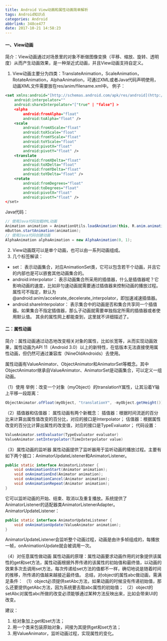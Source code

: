 ```yaml
---
title: Android View动画和属性动画简单解析
tags: Android知识点
categories: Android
abbrlink: 348ce477
date: 2017-10-21 14:58:23
---
```


#### 一、View动画

简介：View动画通过对场景里的对象不断做图像变换（平移、缩放、旋转、透明度）从而产生动画效果，是一种渐近式动画，并且View动画支持自定义。

<!--more-->

1. View动画主要分为四类：TranslateAnimation，ScaleAnimation，RotateAnimation，AlphaAnimation，可通过XML或者Java代码声明使用，动画XML文件需要放在res/anim/filename.xml中。
例子：
```xml
<set xmlns:android="[http://schemas.android.com/apk/res/android](http://schemas.android.com/apk/res/android)"
    android:interpolator=""
    android:shareInterpolator="["true" | "false"] >
    <alpha
        android:fromAlpha="float"
        android:toAlpha="float" />
    <scale
        android:fromXScale="float"
        android:toXScale="float"
        android:fromYScale="float"
        android:toYScale="float"
        android:pivotX="float"
        android:pivotY="float" />
    <translate 
        android:fromXDelta="float" 
        android:toXDelta="float"
        android:fromYDelta="float"
        android:toYDelta="float" />
    <rotate 
        android:fromDegrees="float"
        android:toDegrees="float"
        android:pivotX="float"
        android:pivotY="float" />
</set>
```

Java代码：
```java
// 使用Java代码加载XML动画
Animation animation = AnimationUtils.loadAnimation(this, R.anim.animation_test);
mButton.startAnimation(animation);
// 使用Java代码创建动画
AlphaAnimation alphaAnimation = new AlphaAnimation(0, 1);
```

2. View动画既可以是单个动画，也可以由一系列动画组成。
3. 几个标签解读：
- set：
表示动画集合，对应AnimationSet类，它可以包含若干个动画，并且它的内部也是可以嵌套其他动画集合的。
- android:interpolator：
表示动画集合所采用的插值器，什么是插值器呢？它影响动画的速度，比如非匀速动画就需要通过插值器来控制动画的播放过程。属性可不指定，默认为@android:anim/accelerate_decelerate_interpolator，即加速减速插值器。
- android:shareInterpolator：
表示集合中的动画是否和集合共享同一个插值器。如果集合不指定插值器，那么子动画就需要单独指定所需的插值器或者使用默认值。
其余的属性网上都能查到，这里就不详细描述了。

#### 二：属性动画

简介：属性动画通过动态地改变相关对象的属性，比如长宽等，从而实现动画效果，属性动画为API 11（Android 3.0）以上的新特性，在低版本无法直接使用属性动画，但仍然可通过兼容库（NineOldAndroids）去使用。

属性动画有ValueAnimator、ObjectAnimator和AnimatorSet等概念。其中ObjectAnimator继承自ValueAnimator、AnimatorSet是动画集合，可以定义一组动画。

（1）使用
举例：改变一个对象（myObject）的translationY属性，让其沿着Y轴上平移一段距离：
```java
ObjectAnimator.ofFloat(myObject, "translationY", -myObject.getHeight()).start();
```
（2）插值器和估值器：
属性动画有两个新概念：
   插值器：根据时间流逝的百分比来计算出属性值改变的百分比，对应的接口是Interpolator；
   估值器：根据属性改变的百分比计算出属性的改变值，对应的接口是TypeEvaluator；
代码设置：

```java
ValueAnimator.setEvaluator(TypeEvaluator evaluator)
ValueAnimator.setInterpolator(TimeInterpolator value)
```

（3）属性动画的监听器
属性动画提供了监听器用于监听动画的播放过程。主要有如下两个接口：AnimatorUpdateListener和AnimatorListener。
```java
public static interface AnimatorListener {
    void onAnimationStart(Animator animation);
    void onAnimationEnd(Animator animation);
    void onAnimationCancel(Animator animation);
    void onAnimationRepeat(Animator animation);
}
```

它可以监听动画的开始、结束、取消以及重复播放。系统提供了AnimatorListener的适配器类AnimatorListenerAdapter。
AnimatorUpdateListener：

```java
public static interface AnimatorUpdateListener { 
    void onAnimationUpdate(ValueAnimator animation);
}
```

AnimatorUpdateListener会监听整个动画过程，动画是由许多帧组成的，每播放一帧，onAnimationUpdate就会被调用一次。

（4）对任意属性做动画
属性动画的原理：属性动画要求动画作用的对象提供该属性的get和set方法，属性动画根据外界传递的该属性的初始值和最终值，以动画的效果多次去调用set方法，每次传递给set方法的值都不一样，确切地说是随着时间的推移，所传递的值越来越接近最终值。
总结，对object的属性abc做动画，需满足条件：
（1）object必须提供setAbc方法，如果动画的时候没有传递初始值，那么还要提供getAbc方法，因为系统要去取abc属性的初始值；
（2）object的setAbc对属性abc所做的改变必须能够通过某种方法反映出来，比如会带来UI的改变。

建议：
1. 给对象加上get和set方法；
2. 用一个类来包装原始对象，间接为其提供get和set方法；
3. 用ValueAnimator，监听动画过程，实现属性的变化。